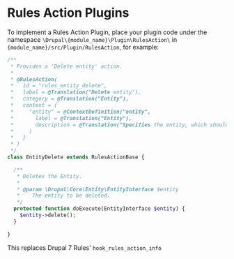 # Rules Action Plugins

To implement a Rules Action Plugin, place your plugin code under the namespace ```\Drupal\{module_name}\Plugin\RulesAction\``` in ```{module_name}/src/Plugin/RulesAction```, for example:

```php
/**
 * Provides a 'Delete entity' action.
 *
 * @RulesAction(
 *   id = "rules_entity_delete",
 *   label = @Translation("Delete entity"),
 *   category = @Translation("Entity"),
 *   context = {
 *     "entity" = @ContextDefinition("entity",
 *       label = @Translation("Entity"),
 *       description = @Translation("Specifies the entity, which should be deleted permanently.")
 *     )
 *   }
 * )
 */
class EntityDelete extends RulesActionBase {

  /**
   * Deletes the Entity.
   *
   * @param \Drupal\Core\Entity\EntityInterface $entity
   *    The entity to be deleted.
   */
  protected function doExecute(EntityInterface $entity) {
    $entity->delete();
  }

}
```
This replaces Drupal 7 Rules' ```hook_rules_action_info```
